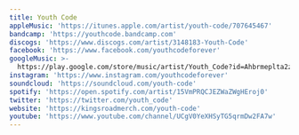 ```yaml
---
title: Youth Code
appleMusic: 'https://itunes.apple.com/artist/youth-code/707645467'
bandcamp: 'https://youthcode.bandcamp.com'
discogs: 'https://www.discogs.com/artist/3148183-Youth-Code'
facebook: 'https://www.facebook.com/youthcodeforever'
googleMusic: >-
  https://play.google.com/store/music/artist/Youth_Code?id=Ahbrmeplta2zwxgm75au6eiotry
instagram: 'https://www.instagram.com/youthcodeforever'
soundcloud: 'https://soundcloud.com/youth-code'
spotify: 'https://open.spotify.com/artist/15VmPRQCJEZWaZWgHEroj0'
twitter: 'https://twitter.com/youth_code'
website: 'https://kingsroadmerch.com/youth-code'
youtube: 'https://www.youtube.com/channel/UCgV0YeXHSyTG5qrmDw2FA7w'
---
```

